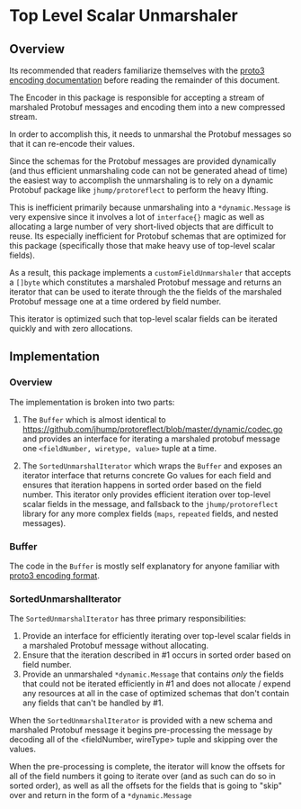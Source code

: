 # Top Level Scalar Unmarshaler

## Overview

Its recommended that readers familiarize themselves with the [proto3 encoding documentation](https://developers.google.com/protocol-buffers/docs/encoding) before reading the remainder of this document.

The Encoder in this package is responsible for accepting a stream of marshaled Protobuf messages and encoding them into a new compressed stream.

In order to accomplish this, it needs to unmarshal the Protobuf messages so that it can re-encode their values.

Since the schemas for the Protobuf messages are provided dynamically (and thus efficient unmarshaling code can not be generated ahead of time) the easiest way to accomplish the unmarshaling is to rely on a dynamic Protobuf package like `jhump/protoreflect` to perform the heavy lfting.

This is inefficient primarily because unmarshaling into a `*dynamic.Message` is very expensive since it involves a lot of `interface{}` magic as well as allocating a large number of very short-lived objects that are difficult to reuse. Its especially inefficient for Protobuf schemas that are optimized for this package (specifically those that make heavy use of top-level scalar fields).

As a result, this package implements a `customFieldUnmarshaler` that accepts a `[]byte` which constitutes a marshaled Protobuf message and returns an iterator that can be used to iterate through the the fields of the marshaled Protobuf message one at a time ordered by field number.

This iterator is optimized such that top-level scalar fields can be iterated quickly and with zero allocations.

## Implementation

### Overview

The implementation is broken into two parts:

1. The `Buffer` which is almost identical to https://github.com/jhump/protoreflect/blob/master/dynamic/codec.go and provides an interface for iterating a marshaled protobuf message one `<fieldNumber, wiretype, value>` tuple at a time.

2. The `SortedUnmarshalIterator` which wraps the `Buffer` and exposes an iterator interface that returns concrete Go values for each field and ensures that iteration happens in sorted order based on the field number. This iterator only provides efficient iteration over top-level scalar fields in the message, and fallsback to the `jhump/protoreflect` library for any more complex fields (`maps`, `repeated` fields, and nested messages).

### Buffer

The code in the `Buffer` is mostly self explanatory for anyone familiar with [proto3 encoding format](https://developers.google.com/protocol-buffers/docs/encoding).

### SortedUnmarshalIterator

The `SortedUnmarshalIterator` has three primary responsibilities:

1. Provide an interface for efficiently iterating over top-level scalar fields in a marshaled Protobuf message without allocating.
2. Ensure that the iteration described in #1 occurs in sorted order based on field number.
3. Provide an unmarshaled `*dynamic.Message` that contains *only* the fields that could not be iterated efficiently in #1 and does not allocate / expend any resources at all in the case of optimized schemas that don't contain any fields that can't be handled by #1.

When the `SortedUnmarshalIterator` is provided with a new schema and marshaled Protobuf message it begins pre-processing the message by decoding all of the <fieldNumber, wireType> tuple and skipping over the values.

When the pre-processing is complete, the iterator will know the offsets for all of the field numbers it going to iterate over (and as such can do so in sorted order), as well as all the offsets for the fields that is going to "skip" over and return in the form of a `*dynamic.Message`